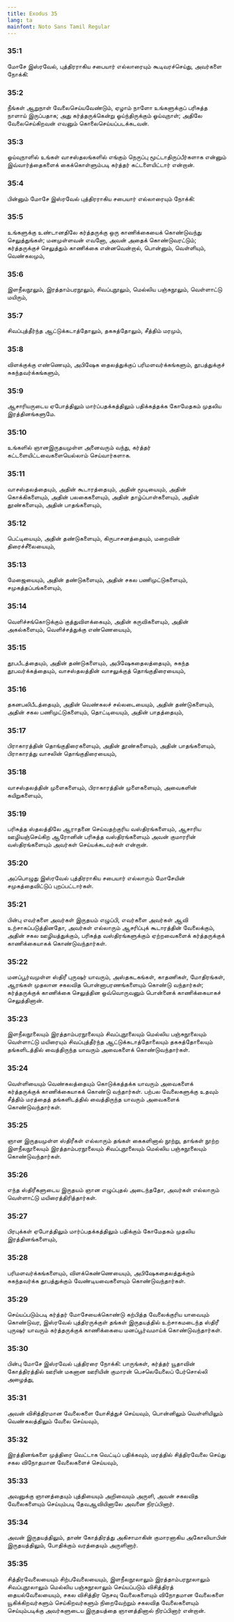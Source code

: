 ```yaml
---
title: Exodus 35
lang: ta
mainfont: Noto Sans Tamil Regular
---
```


###  35:1

மோசே இஸ்ரவேல், புத்திரராகிய சபையார் எல்லாரையும் கூடிவரச்செய்து, அவர்களை நோக்கி:

###  35:2

நீங்கள் ஆறுநாள் வேலைசெய்யவேண்டும், ஏழாம் நாளோ உங்களுக்குப் பரிசுத்த நாளாய் இருப்பதாக; அது கர்த்தருக்கென்று ஓய்ந்திருக்கும் ஓய்வுநாள்; அதிலே வேலைசெய்கிறவன் எவனும் கொலைசெய்யப்படக்கடவன்.

###  35:3

ஓய்வுநாளில் உங்கள் வாசஸ்தலங்களில் எங்கும் நெருப்பு மூட்டாதிருப்பீர்களாக என்னும் இவ்வார்த்தைகளைக் கைக்கொள்ளும்படி கர்த்தர் கட்டளையிட்டார் என்றான்.

###  35:4

பின்னும் மோசே இஸ்ரவேல் புத்திரராகிய சபையார் எல்லாரையும் நோக்கி:

###  35:5

உங்களுக்கு உண்டானதிலே கர்த்தருக்கு ஒரு காணிக்கையைக் கொண்டுவந்து செலுத்துங்கள்; மனமுள்ளவன் எவனோ, அவன் அதைக் கொண்டுவரட்டும்; கர்த்தருக்குச் செலுத்தும் காணிக்கை என்னவென்றால், பொன்னும், வெள்ளியும், வெண்கலமும்,

###  35:6

இளநீலநூலும், இரத்தாம்பரநூலும், சிவப்புநூலும், மெல்லிய பஞ்சுநூலும், வெள்ளாட்டு மயிரும்,

###  35:7

சிவப்புத்தீர்ந்த ஆட்டுக்கடாத்தோலும், தகசுத்தோலும், சீத்திம் மரமும்,

###  35:8

விளக்குக்கு எண்ணெயும், அபிஷேக தைலத்துக்குப் பரிமளவர்க்கங்களும், தூபத்துக்குச் சுகந்தவர்க்கங்களும்,

###  35:9

ஆசாரியருடைய ஏபோத்திலும் மார்ப்பதக்கத்திலும் பதிக்கத்தக்க கோமேதகம் முதலிய இரத்தினங்களுமே.

###  35:10

உங்களில் ஞானஇருதயமுள்ள அனைவரும் வந்து, கர்த்தர் கட்டளையிட்டவைகளையெல்லாம் செய்வார்களாக.

###  35:11

வாசஸ்தலத்தையும், அதின் கூடாரத்தையும், அதின் மூடியையும், அதின் கொக்கிகளையும், அதின் பலகைகளையும், அதின் தாழ்ப்பாள்களையும், அதின் தூண்களையும், அதின் பாதங்களையும்,

###  35:12

பெட்டியையும், அதின் தண்டுகளையும், கிருபாசனத்தையும், மறைவின் திரைச்சீலையையும்,

###  35:13

மேஜையையும், அதின் தண்டுகளையும், அதின் சகல பணிமுட்டுகளையும், சமுகத்தப்பங்களையும்,

###  35:14

வெளிச்சங்கொடுக்கும் குத்துவிளக்கையும், அதின் கருவிகளையும், அதின் அகல்களையும், வெளிச்சத்துக்கு எண்ணெயையும்,

###  35:15

தூபபீடத்தையும், அதின் தண்டுகளையும், அபிஷேகதைலத்தையும், சுகந்த தூபவர்க்கத்தையும், வாசஸ்தலத்தின் வாசலுக்குத் தொங்குதிரையையும்,

###  35:16

தகனபலிபீடத்தையும், அதின் வெண்கலச் சல்லடையையும், அதின் தண்டுகளையும், அதின் சகல பணிமுட்டுகளையும், தொட்டியையும், அதின் பாதத்தையும்,

###  35:17

பிராகாரத்தின் தொங்குதிரைகளையும், அதின் தூண்களையும், அதின் பாதங்களையும், பிராகாரத்து வாசலின் தொங்குதிரையையும்,

###  35:18

வாசஸ்தலத்தின் முளைகளையும், பிராகாரத்தின் முளைகளையும், அவைகளின் கயிறுகளையும்,

###  35:19

பரிசுத்த ஸ்தலத்திலே ஆராதனை செய்வதற்குரிய வஸ்திரங்களையும், ஆசாரிய ஊழியஞ்செய்கிற ஆரோனின் பரிசுத்த வஸ்திரங்களையும் அவன் குமாரரின் வஸ்திரங்களையும் அவர்கள் செய்யக்கடவர்கள் என்றான்.

###  35:20

அப்பொழுது இஸ்ரவேல் புத்திரராகிய சபையார் எல்லாரும் மோசேயின் சமுகத்தைவிட்டுப் புறப்பட்டார்கள்.

###  35:21

பின்பு எவர்களை அவர்கள் இருதயம் எழுப்பி, எவர்களை அவர்கள் ஆவி உற்சாகப்படுத்தினதோ, அவர்கள் எல்லாரும் ஆசரிப்புக் கூடாரத்தின் வேலைக்கும், அதின் சகல ஊழியத்துக்கும், பரிசுத்த வஸ்திரங்களுக்கும் ஏற்றவைகளைக் கர்த்தருக்குக் காணிக்கையாகக் கொண்டுவந்தார்கள்.

###  35:22

மனப்பூர்வமுள்ள ஸ்திரீ புருஷர் யாவரும், அஸ்தகடகங்கள், காதணிகள், மோதிரங்கள், ஆரங்கள் முதலான சகலவித பொன்னாபரணங்களையும் கொண்டு வந்தார்கள்; கர்த்தருக்குக் காணிக்கை செலுத்தின ஒவ்வொருவனும் பொன்னைக் காணிக்கையாகச் செலுத்தினான்.

###  35:23

இளநீலநூலையும் இரத்தாம்பரநூலையும் சிவப்புநூலையும் மெல்லிய பஞ்சுநூலையும் வெள்ளாட்டு மயிரையும் சிவப்புத்தீர்ந்த ஆட்டுக்கடாத்தோலையும் தகசுத்தோலையும் தங்களிடத்தில் வைத்திருந்த யாவரும் அவைகளைக் கொண்டுவந்தார்கள்.

###  35:24

வெள்ளியையும் வெண்கலத்தையும் கொடுக்கத்தக்க யாவரும் அவைகளைக் கர்த்தருக்குக் காணிக்கையாகக் கொண்டு வந்தார்கள். பற்பல வேலைகளுக்கு உதவும் சீத்திம் மரத்தைத் தங்களிடத்தில் வைத்திருந்த யாவரும் அவைகளைக் கொண்டுவந்தார்கள்.

###  35:25

ஞான இருதயமுள்ள ஸ்திரீகள் எல்லாரும் தங்கள் கைகளினால் நூற்று, தாங்கள் நூற்ற இளநீலநூலையும் இரத்தாம்பரநூலையும் சிவப்புநூலையும் மெல்லிய பஞ்சுநூலையும் கொண்டுவந்தார்கள்.

###  35:26

எந்த ஸ்திரீகளுடைய இருதயம் ஞான எழுப்புதல் அடைந்ததோ, அவர்கள் எல்லாரும் வெள்ளாட்டு மயிரைத்திரித்தார்கள்.

###  35:27

பிரபுக்கள் ஏபோத்திலும் மார்ப்பதக்கத்திலும் பதிக்கும் கோமேதகம் முதலிய இரத்தினங்களையும்,

###  35:28

பரிமளவர்க்கங்களையும், விளக்கெண்ணெயையும், அபிஷேகதைலத்துக்கும் சுகந்தவர்க்க தூபத்துக்கும் வேண்டியவைகளையும் கொண்டுவந்தார்கள்.

###  35:29

செய்யப்படும்படி கர்த்தர் மோசேயைக்கொண்டு கற்பித்த வேலைக்குரிய யாவையும் கொண்டுவர, இஸ்ரவேல் புத்திரருக்குள் தங்கள் இருதயத்தில் உற்சாகமடைந்த ஸ்திரீ புருஷர் யாவரும் கர்த்தருக்குக் காணிக்கையை மனப்பூர்வமாய்க் கொண்டுவந்தார்கள்.

###  35:30

பின்பு மோசே இஸ்ரவேல் புத்திரரை நோக்கி: பாருங்கள், கர்த்தர் யூதாவின் கோத்திரத்தில் ஊரின் மகனான ஊரியின் குமாரன் பெசலெயேலைப் பேர்சொல்லி அழைத்து,

###  35:31

அவன் விசித்திரமான வேலைகளை யோசித்துச் செய்யவும், பொன்னிலும் வெள்ளியிலும் வெண்கலத்திலும் வேலை செய்யவும்,

###  35:32

இரத்தினங்களை முத்திரை வெட்டாக வெட்டிப் பதிக்கவும், மரத்தில் சித்திரவேலை செய்து சகல விநோதமான வேலைகளைச் செய்யவும்,

###  35:33

அவனுக்கு ஞானத்தையும் புத்தியையும் அறிவையும் அருளி, அவன் சகலவித வேலைகளையும் செய்யும்படி தேவஆவியினாலே அவனை நிரப்பினார்.

###  35:34

அவன் இருதயத்திலும், தாண் கோத்திரத்து அகிசாமாகின் குமாரனாகிய அகோலியாபின் இருதயத்திலும், போதிக்கும் வரத்தையும் அருளினார்.

###  35:35

சித்திரவேலையையும் சிற்பவேலையையும், இளநீலநூலாலும் இரத்தாம்பரநூலாலும் சிவப்புநூலாலும் மெல்லிய பஞ்சுநூலாலும் செய்யப்படும் விசித்திரத் தையல்வேலையையும், சகல விசித்திர நெசவு வேலைகளையும் விநோதமான வேலைகளை யூகிக்கிறவர்களும் செய்கிறவர்களும் நிறைவேற்றும் சகலவித வேலைகளையும் செய்யும்படிக்கு அவர்களுடைய இருதயத்தை ஞானத்தினால் நிரப்பினார் என்றான்.

